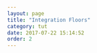 ```yaml
---
layout: page
title: "Integration Floors"
category: tut
date: 2017-07-22 15:14:52
order: 2
---
```



